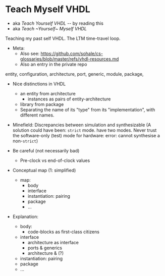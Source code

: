 # Teach Myself VHDL
* aka *Teach Yourself VHDL* -- by reading this
* aka *Teach ~Yourself~ Myself VHDL*

Teaching my past self VHDL. The LTM time-travel loop.

* Meta:
   * Also see: https://github.com/sohale/cs-glossaries/blob/master/refs/vhdl-resources.md
   * Also an entry in the private repo

entity, configuration, architecture, port, generic, module, package, 

* Nice distinctions in VHDL
   * an entity from architecture
      * instances as pairs of entity-architecture
   * library from package
   * Separating the name of its "type" from its "implementation", with different names.

* Minefield: Discrepancies between simulation and synthesizable
(A solution could have been: `strict` mode. have two modes. Never trust the software-only (test) mode for hardware: error: cannot synthesise a non-`strict`)

* Be careful (not necessarily bad)
   * Pre-clock vs end-of-clock values

* Conceptual map (1: simplified)
   * map:
      * body
      * interface
      * instantiation: pairing
      * package
      * ...


* Explanation:
   * body:
       * code-blocks as first-class citizens
   * interface
      * architecture as interface
      * ports & generics
      * architecture & (?)
   * instantiation: pairing
   * package
   * ...
